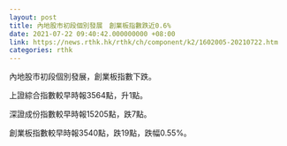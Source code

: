 ```yaml
---
layout: post
title: 內地股市初段個別發展　創業板指數跌近0.6%
date: 2021-07-22 09:40:42.000000000 +08:00
link: https://news.rthk.hk/rthk/ch/component/k2/1602005-20210722.htm
categories: rthk
---
```


內地股市初段個別發展，創業板指數下跌。

上證綜合指數較早時報3564點，升1點。

深證成份指數較早時報15205點，跌7點。

創業板指數較早時報3540點，跌19點，跌幅0.55%。
